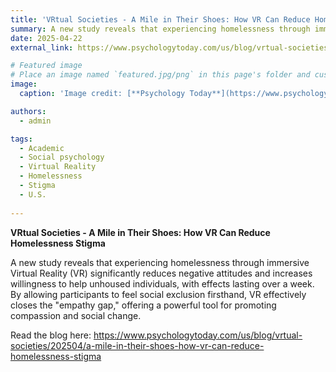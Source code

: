 ```yaml
---
title: 'VRtual Societies - A Mile in Their Shoes: How VR Can Reduce Homelessness Stigma'
summary: A new study reveals that experiencing homelessness through immersive Virtual Reality (VR) significantly reduces negative attitudes and increases willingness to help unhoused individuals, with effects lasting over a week. By allowing participants to feel social exclusion firsthand, VR effectively closes the "empathy gap," offering a powerful tool for promoting compassion and social change.
date: 2025-04-22
external_link: https://www.psychologytoday.com/us/blog/vrtual-societies/202504/a-mile-in-their-shoes-how-vr-can-reduce-homelessness-stigma

# Featured image
# Place an image named `featured.jpg/png` in this page's folder and customize its options here.
image:
  caption: 'Image credit: [**Psychology Today**](https://www.psychologytoday.com/)'

authors:
  - admin

tags:
  - Academic
  - Social psychology
  - Virtual Reality
  - Homelessness
  - Stigma
  - U.S.
  
---
```

**VRtual Societies - A Mile in Their Shoes: How VR Can Reduce Homelessness Stigma** 

A new study reveals that experiencing homelessness through immersive Virtual Reality (VR) significantly reduces negative attitudes and increases willingness to help unhoused individuals, with effects lasting over a week. By allowing participants to feel social exclusion firsthand, VR effectively closes the "empathy gap," offering a powerful tool for promoting compassion and social change.

Read the blog here: https://www.psychologytoday.com/us/blog/vrtual-societies/202504/a-mile-in-their-shoes-how-vr-can-reduce-homelessness-stigma
